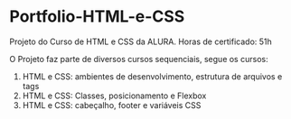 # Portfolio-HTML-e-CSS

Projeto do Curso de HTML e CSS da ALURA.
Horas de certificado: 51h

O Projeto faz parte de diversos cursos sequenciais, segue os cursos:
1. HTML e CSS: ambientes de desenvolvimento, estrutura de arquivos e tags
2. HTML e CSS: Classes, posicionamento e Flexbox
3. HTML e CSS: cabeçalho, footer e variáveis CSS
